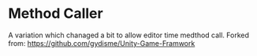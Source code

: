 Method Caller
=====
A variation which chanaged a bit to allow editor time medthod call.
Forked from: https://github.com/gydisme/Unity-Game-Framwork
